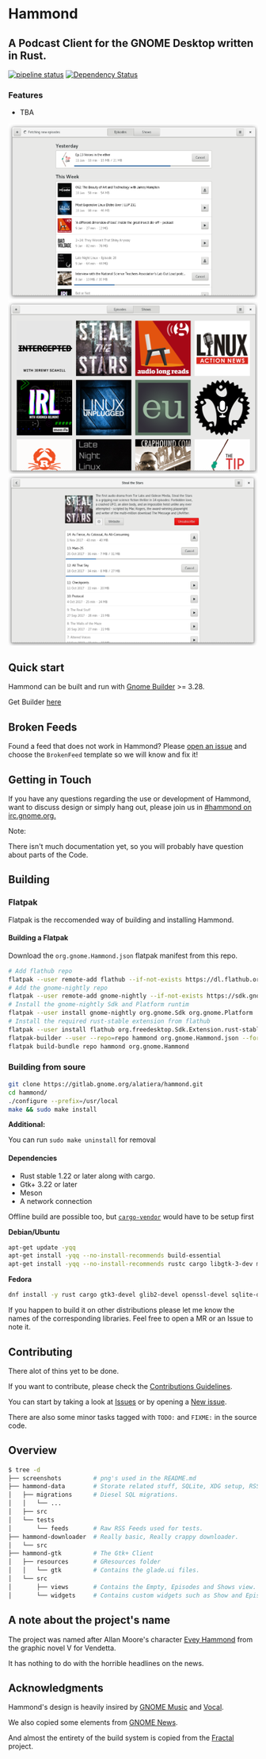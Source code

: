 # Hammond

## A Podcast Client for the GNOME Desktop written in Rust.

[![pipeline status](https://gitlab.gnome.org/alatiera/Hammond/badges/master/pipeline.svg)](https://gitlab.gnome.org/alatiera/Hammond/commits/master)
[![Dependency Status](https://dependencyci.com/github/alatiera/Hammond/badge)](https://dependencyci.com/github/alatiera/Hammond)

### Features

* TBA

![episdes_view](./screenshots/episodes_view.png)
![shows_view](./screenshots/shows_view.png)
![show_widget](./screenshots/show_widget.png)

## Quick start

Hammond can be built and run with [Gnome Builder](https://wiki.gnome.org/Apps/Builder) >= 3.28.

Get Builder [here](https://wiki.gnome.org/Apps/Builder/Downloads)

## Broken Feeds

Found a feed that does not work in Hammond?
Please [open an issue](https://gitlab.gnome.org/alatiera/Hammond/issues/new) and choose the `BrokenFeed` template so we will know and fix it!

## Getting in Touch

If you have any questions regarding the use or development of Hammond,
want to discuss design or simply hang out, please join us in [#hammond on irc.gnome.org.](irc://irc.gnome.org/#hammond)

Note:

There isn't much documentation yet, so you will probably have question about parts of the Code.

## Building

### Flatpak

Flatpak is the reccomended way of building and installing Hammond.

#### Building a Flatpak

Download the `org.gnome.Hammond.json` flatpak manifest from this repo.

```bash
# Add flathub repo
flatpak --user remote-add flathub --if-not-exists https://dl.flathub.org/repo/flathub.flatpakrepo
# Add the gnome-nightly repo
flatpak --user remote-add gnome-nightly --if-not-exists https://sdk.gnome.org/gnome-nightly.flatpakrepo
# Install the gnome-nightly Sdk and Platform runtim
flatpak --user install gnome-nightly org.gnome.Sdk org.gnome.Platform
# Install the required rust-stable extension from flathub
flatpak --user install flathub org.freedesktop.Sdk.Extension.rust-stable
flatpak-builder --user --repo=repo hammond org.gnome.Hammond.json --force-clean
flatpak build-bundle repo hammond org.gnome.Hammond
```

### Building from soure

```sh
git clone https://gitlab.gnome.org/alatiera/hammond.git
cd hammond/
./configure --prefix=/usr/local
make && sudo make install
```

**Additional:**

You can run `sudo make uninstall` for removal

#### Dependencies

* Rust stable 1.22 or later along with cargo.
* Gtk+ 3.22 or later
* Meson
* A network connection

Offline build are possible too, but [`cargo-vendor`][vendor] would have to be setup first

**Debian/Ubuntu**

```sh
apt-get update -yqq
apt-get install -yqq --no-install-recommends build-essential
apt-get install -yqq --no-install-recommends rustc cargo libgtk-3-dev meson
```

**Fedora**

```sh
dnf install -y rust cargo gtk3-devel glib2-devel openssl-devel sqlite-devel meson
```

If you happen to build it on other distributions please let me know the names 
of the corresponding libraries. Feel free to open a MR or an Issue to note it.

## Contributing

There alot of thins yet to be done.

If you want to contribute, please check the [Contributions Guidelines][contribution-guidelines].

You can start by taking a look at [Issues](https://gitlab.gnome.org/alatiera/Hammond/issues) or by opening a [New issue](https://gitlab.gnome.org/alatiera/Hammond/issues/new?issue%5Bassignee_id%5D=&issue%5Bmilestone_id%5D=).

There are also some minor tasks tagged with `TODO:` and `FIXME:` in the source code.

[contribution-guidelines]: https://gitlab.gnome.org/alatiera/Hammond/blob/master/CONTRIBUTING.md


## Overview

```sh
$ tree -d
├── screenshots         # png's used in the README.md
├── hammond-data        # Storate related stuff, SQLite, XDG setup, RSS Parser.
│   ├── migrations      # Diesel SQL migrations.
│   │   └── ...
│   ├── src
│   └── tests
│       └── feeds       # Raw RSS Feeds used for tests.
├── hammond-downloader  # Really basic, Really crappy downloader.
│   └── src
├── hammond-gtk         # The Gtk+ Client
│   ├── resources       # GResources folder
│   │   └── gtk         # Contains the glade.ui files.
│   └── src
│       ├── views       # Contains the Empty, Episodes and Shows view.
│       └── widgets     # Contains custom widgets such as Show and Episode.
```

## A note about the project's name

The project was named after Allan Moore's character [Evey Hammond](https://en.wikipedia.org/wiki/Evey_Hammond) from the graphic novel V for Vendetta.

It has nothing to do with the horrible headlines on the news.

## Acknowledgments

Hammond's design is heavily insired by [GNOME Music](https://wiki.gnome.org/Design/Apps/Music) and [Vocal](http://vocalproject.net/).

We also copied some elements from [GNOME News](https://wiki.gnome.org/Design/Apps/Potential/News).

And almost the entirety of the build system is copied from the [Fractal](https://gitlab.gnome.org/danigm/fractal) project.

[vendor]: https://github.com/alexcrichton/cargo-vendor